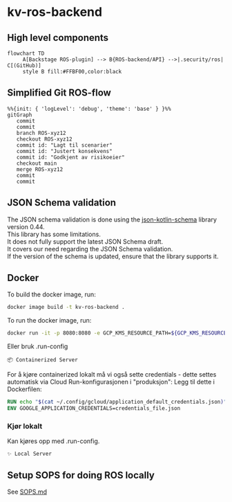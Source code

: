 # kv-ros-backend

## High level components

```mermaid
flowchart TD
     A[Backstage ROS-plugin] --> B{ROS-backend/API} -->|.security/ros| C[(GitHub)]
     style B fill:#FFBF00,color:black
```

## Simplified Git ROS-flow

```mermaid
%%{init: { 'logLevel': 'debug', 'theme': 'base' } }%%
gitGraph
   commit
   commit
   branch ROS-xyz12
   checkout ROS-xyz12
   commit id: "Lagt til scenarier"
   commit id: "Justert konsekvens"
   commit id: "Godkjent av risikoeier"
   checkout main
   merge ROS-xyz12
   commit
   commit
```

## JSON Schema validation

The JSON schema validation is done using the [json-kotlin-schema](https://github.com/pwall567/json-kotlin-schema)
library version 0.44.  
This library has some limitations.  
It does not fully support the latest JSON Schema draft.  
It covers our need regarding the JSON Schema validation.  
If the version of the schema is updated, ensure that the library supports it.

## Docker

To build the docker image, run:

```sh
docker image build -t kv-ros-backend .
```

To run the docker image, run:

```sh
docker run -it -p 8080:8080 -e GCP_KMS_RESOURCE_PATH=${GCP_KMS_RESOURCE_PATH} -e SOPS_AGE_PUBLIC_KEY=${SOPS_AGE_PUBLIC_KEY} -e GITHUB_INSTALLATION_ID=${GITHUB_INSTALLATION_ID} -e GITHUB_INSTALLATION_ID=${GITHUB_INSTALLATION_ID} -e GITHUB_PRIVATE_KEY_SECRET_NAME=${GITHUB_PRIVATE_KEY_SECRET_NAME} kv-ros-backend
```

Eller bruk .run-config

```
📦 Containerized Server
```

For å kjøre containerized lokalt må vi også sette credentials - dette settes automatisk via Cloud Run-konfigurasjonen
i "produksjon":
Legg til dette i Dockerfilen:

```Dockerfile
RUN echo "$(cat ~/.config/gcloud/application_default_credentials.json)" > ./credentials_file.json
ENV GOOGLE_APPLICATION_CREDENTIALS=credentials_file.json
```

### Kjør lokalt

Kan kjøres opp med .run-config.

```
✨ Local Server
```

## Setup SOPS for doing ROS locally

See [SOPS.md](SOPS.md)
